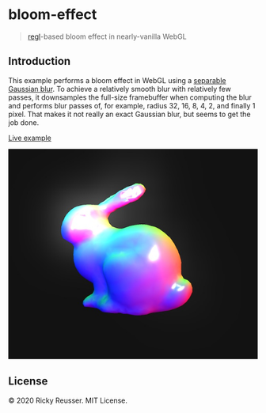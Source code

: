 # bloom-effect

> [regl](https://github.com/regl-project/regl)-based bloom effect in nearly-vanilla WebGL

## Introduction

This example performs a bloom effect in WebGL using a [separable Gaussian blur](https://github.com/Jam3/glsl-fast-gaussian-blur). To achieve a relatively smooth blur with relatively few passes, it downsamples the full-size framebuffer when computing the blur and performs blur passes of, for example, radius 32, 16, 8, 4, 2, and finally 1 pixel. That makes it not really an exact Gaussian blur, but seems to get the job done.

[Live example](./www/index.html)

![bloom](./www/bloom.jpg)

## License

&copy; 2020 Ricky Reusser. MIT License.
